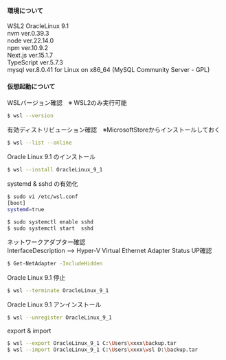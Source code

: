 #### 環境について

WSL2
OracleLinux 9.1  
nvm     ver.0.39.3  
node    ver.22.14.0  
npm     ver.10.9.2  
Next.js ver.15.1.7  
TypeScript ver.5.7.3  
mysql ver.8.0.41 for Linux on x86_64 (MySQL Community Server - GPL)

#### 仮想起動について
WSLバージョン確認　※ WSL2のみ実行可能
```bash
$ wsl --version
```
有効ディストリビューション確認　※MicrosoftStoreからインストールしておく
```bash
$ wsl --list --online
```
Oracle Linux 9.1 のインストール
```bash
$ wsl --install OracleLinux_9_1
```
systemd & sshd の有効化
```bash
$ sudo vi /etc/wsl.conf
[boot]
systemd=true

$ sudo systemctl enable sshd
$ sudo systemctl start  sshd
```
ネットワークアダプター確認  
InterfaceDescription --> Hyper-V Virtual Ethernet Adapter Status UP確認
```bash
$ Get-NetAdapter -IncludeHidden
```
Oracle Linux 9.1 停止
```bash
$ wsl --terminate OracleLinux_9_1
```
Oracle Linux 9.1 アンインストール
```bash
$ wsl --unregister OracleLinux_9_1
```
export & import
```bash
$ wsl --export OracleLinux_9_1 C:\Users\xxxx\backup.tar
$ wsl --import OracleLinux_9_1 C:\Users\xxxx\wsl D:\backup.tar
```
